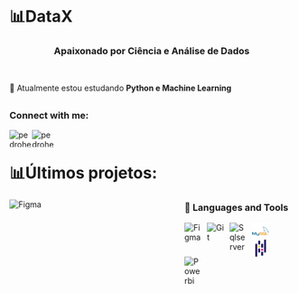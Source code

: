 <h1 align="left">📊DataX</h1>
<h3 align="center">Apaixonado por Ciência e Análise de Dados</h3>
<br>

🌱 Atualmente estou estudando **Python e Machine Learning**

##

<h3 align="left">Connect with me:</h3>
<p align="left">
<a href="https://linkedin.com/in/pedrohenriquereisxavier" target="blank"><img align="left" src="https://raw.githubusercontent.com/rahuldkjain/github-profile-readme-generator/master/src/images/icons/Social/linked-in-alt.svg" alt="pedrohenriquereisxavier" height="30" width="40" /></a>
<a href="mailto:pedrohenriquereisxavier@gmail.com" target="blank"><img align="left" src="https://raw.githubusercontent.com/simple-icons/simple-icons/develop/icons/gmail.svg" alt="pedrohenriquereisxavier" height="30" width="40" /></a>
</p>
<br>

##

<h1 align="left">📊Últimos projetos:</h1>
<img  
  height="187,75"
  width="300" 
  align="left" 
  alt="Figma"
  style="padding-right:10px;" 
  src="https://www.vectorlogo.zone/logos/figma/figma-icon.svg"/>



### 🧰 Languages and Tools

<img align="left" alt="Figma" width="30px" style="padding-right:10px;" src="https://www.vectorlogo.zone/logos/figma/figma-icon.svg"/>
<img align="left" alt="Git" width="30px" style="padding-right:10px;" src="https://www.vectorlogo.zone/logos/git-scm/git-scm-icon.svg"/>
<img align="left" alt="Sqlserver" width="30px" style="padding-right:10px;" src="https://www.svgrepo.com/show/303229/microsoft-sql-server-logo.svg"/>
<img align="left" alt="MySql" width="30px" style="padding-right:10px;" src="https://raw.githubusercontent.com/devicons/devicon/master/icons/mysql/mysql-original-wordmark.svg"/>
<img align="left" alt="Pandas" width="30px" style="padding-right:10px;" src="https://raw.githubusercontent.com/devicons/devicon/2ae2a900d2f041da66e950e4d48052658d850630/icons/pandas/pandas-original.svg"/>
<img align="left" alt="Powerbi" width="30px" style="padding-right:10px;" src="https://raw.githubusercontent.com/microsoft/PowerBI-Icons/main/SVG/Power-BI.svg"/>
<br>



